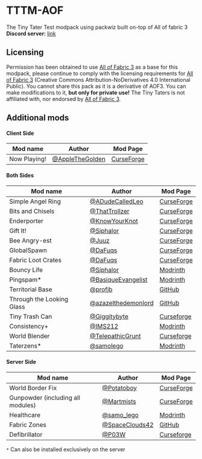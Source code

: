 # TTTM-AOF
The Tiny Tater Test modpack using packwiz built on-top of All of fabric 3  
**Discord server:** [link](https://discord.gg/YeXshh3sKE)

## Licensing
Permission has been obtained to use [All of Fabric 3](https://www.curseforge.com/minecraft/modpacks/all-of-fabric-3) as a base for this modpack, please continue to comply with the licensing requirements for [All of Fabric 3](https://www.curseforge.com/minecraft/modpacks/all-of-fabric-3) (Creative Commons Attribution-NoDerivatives 4.0 International Public). You cannot share this pack as it is a derivative of AOF3. You can make modifications to it, **but only for private use!** The Tiny Taters is not affiliated with, nor endorsed by [All of Fabric 3](https://www.curseforge.com/minecraft/modpacks/all-of-fabric-3).

## Additional mods

#### Client Side
| Mod name | Author | Mod Page |
| -------- | ------ | -------- |
| Now Playing! | [@AppleTheGolden](https://github.com/Scotsguy) | [CurseForge](https://www.curseforge.com/minecraft/mc-mods/now-playing) |


#### Both Sides
| Mod name | Author | Mod Page |
| -------- | ------ | -------- |
| Simple Angel Ring | [@ADudeCalledLeo](https://github.com/Leo40Git) | [CurseForge](https://www.curseforge.com/minecraft/mc-mods/simple-angel-ring) |
| Bits and Chisels | [@ThatTrollzer](https://github.com/CoolMineman) | [CurseForge](https://www.curseforge.com/minecraft/mc-mods/bits-and-chisels) |
| Enderporter | [@KnowYourKnot](https://github.com/knowyourknot) | [CurseForge](https://www.curseforge.com/minecraft/mc-mods/knowyourknot-enderporter) |
| Gift It! | [@Siphalor](https://github.com/Siphalor) | [CurseForge](https://www.curseforge.com/minecraft/mc-mods/gift-it) |
| Bee Angry-est | [@Juuz](https://github.com/Juuxel) | [CurseForge](https://www.curseforge.com/minecraft/mc-mods/bee-angry-est) |
| GlobalSpawn | [@DaFuqs](https://github.com/DaFuqs) | [CurseForge](https://www.curseforge.com/minecraft/mc-mods/globalspawn) |
| Fabric Loot Crates | [@DaFuqs](https://github.com/DaFuqs) | [CurseForge](https://www.curseforge.com/minecraft/mc-mods/fabric-loot-crates) |
| Bouncy Life | [@Siphalor](https://github.com/Siphalor) | [Modrinth](https://www.modrinth.com/mod/bouncy-life) |
| Pingspam* | [@BasiqueEvangelist](https://github.com/BasiqueEvangelist) | [Modrinth](https://www.modrinth.com/mod/pingspam) |
| Territorial Base | [@profjb](https://github.com/profjb58) | [GitHub](https://github.com/Archydra-Studios/territorial-base) |
| Through the Looking Glass | [@azazelthedemonlord](https://github.com/Dragonoidzero) | [GitHub](https://github.com/Archydra-Studios/through-the-looking-glass) |
| Tiny Trash Can | [@Giggitybyte](https://github.com/Giggitybyte) | [Curseforge](https://www.curseforge.com/minecraft/mc-mods/tiny-trash-can) |
| Consistency+ | [@IMS212](https://github.com/IMS212) | [Modrinth](https://modrinth.com/mod/consistencyplus) |
| World Blender | [@TelepathicGrunt](https://github.com/TelepathicGrunt) | [Curseforge](https://www.curseforge.com/minecraft/mc-mods/world-blender-fabric) |
| Taterzens* | [@samolego](https://github.com/samolego) | [Modrinth](https://modrinth.com/mod/Taterzens) |

#### Server Side
| Mod name | Author | Mod Page |
| -------- | ------ | -------- |
| World Border Fix | [@Potatoboy](https://github.com/PotatoPresident) | [CurseForge](https://www.curseforge.com/minecraft/mc-mods/world-border-fix) |
| Gunpowder (including all modules) | [@Martmists](https://github.com/gunpowder-mc) | [CurseForge](https://www.curseforge.com/minecraft/mc-mods/gunpowder-mc) |
| Healthcare | [@samo_lego](https://github.com/samolego) | [Modrinth](https://www.modrinth.com/mod/healthcare) |
| Fabric Zones | [@SpaceClouds42](https://github.com/SpaceClouds42) | [GitHub](https://www.github.com/SpaceClouds42/FabricZones) |
| Defibrillator | [@P03W](https://github.com/P03W) | [Curseforge](https://www.curseforge.com/minecraft/mc-mods/defibrillator) |

`*` Can also be installed exclusively on the server
